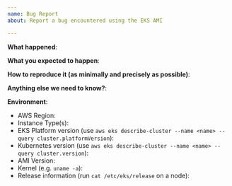 ```yaml
---
name: Bug Report
about: Report a bug encountered using the EKS AMI

---
```


<!-- Please use this template while reporting a bug and provide as much info as possible. Please also search for existing open and closed issues that may answer your question. Thanks!-->

**What happened**:

**What you expected to happen**:

**How to reproduce it (as minimally and precisely as possible)**:

**Anything else we need to know?**:

**Environment**:
- AWS Region:
- Instance Type(s):
- EKS Platform version (use `aws eks describe-cluster --name <name> --query cluster.platformVersion`):
- Kubernetes version (use `aws eks describe-cluster --name <name> --query cluster.version`):
- AMI Version:
- Kernel (e.g. `uname -a`):
- Release information (run `cat /etc/eks/release` on a node):
<!-- Put release info in the triple backticks below-->
```
```

<!-- If this is a security issue, please do not discuss on GitHub. Please report any suspected or confirmed security issues to AWS Security https://aws.amazon.com/security/vulnerability-reporting/ -->
